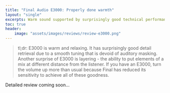 ```yaml
---
title: "Final Audio E3000: Properly done warmth"
layout: "single"
excerpts: Warm sound supported by surprisingly good technical performance
toc: true
header:
    image: "assets/images/reviews/review-e3000.png"
---
```


> tl;dr: E3000 is warm and relaxing. It has surprisingly good detail retrieval due to a smooth tuning that is devoid of auditory masking. Another surprise of E3000 is layering - the ability to put elements of a mix at different distance from the listener. If you have an E3000, turn the volume up more than usual because Final has reduced its sensitivity to achieve all of these goodness.

Detailed review coming soon...